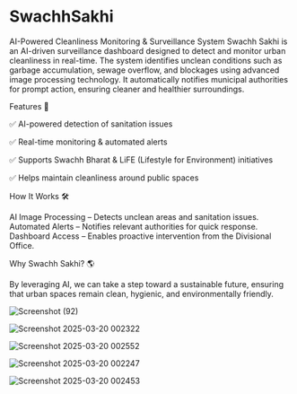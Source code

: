 # SwachhSakhi
AI-Powered Cleanliness Monitoring &amp; Surveillance System
Swachh Sakhi is an AI-driven surveillance dashboard designed to detect and monitor urban cleanliness in real-time. The system identifies unclean conditions such as garbage accumulation, sewage overflow, and blockages using advanced image processing technology. It automatically notifies municipal authorities for prompt action, ensuring cleaner and healthier surroundings.

Features 🚀

✅ AI-powered detection of sanitation issues

✅ Real-time monitoring & automated alerts

✅ Supports Swachh Bharat & LiFE (Lifestyle for Environment) initiatives

✅ Helps maintain cleanliness around public spaces

How It Works 🛠

AI Image Processing – Detects unclean areas and sanitation issues.
Automated Alerts – Notifies relevant authorities for quick response.
Dashboard Access – Enables proactive intervention from the Divisional Office.

Why Swachh Sakhi? 🌎

By leveraging AI, we can take a step toward a sustainable future, ensuring that urban spaces remain clean, hygienic, and environmentally friendly.


![Screenshot (92)](https://github.com/user-attachments/assets/ee58868a-2ca3-4ddd-aff6-d140f7113a66)

![Screenshot 2025-03-20 002322](https://github.com/user-attachments/assets/2e90c708-8b1f-4ddd-bf08-5453f3e5a2f0)

![Screenshot 2025-03-20 002552](https://github.com/user-attachments/assets/df0d0aba-7373-4d9d-874d-7b564e070943)

![Screenshot 2025-03-20 002247](https://github.com/user-attachments/assets/80d96191-0bf6-40d9-8d63-73a59ce8cccf)

![Screenshot 2025-03-20 002453](https://github.com/user-attachments/assets/cf38c37a-4866-4000-9f18-bd6f4ddc37cd)





















